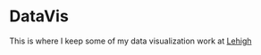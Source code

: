 # DataVis
This is where I keep some of my data visualization work at [Lehigh](http:www1.lehigh.edu/insidelehigh)
